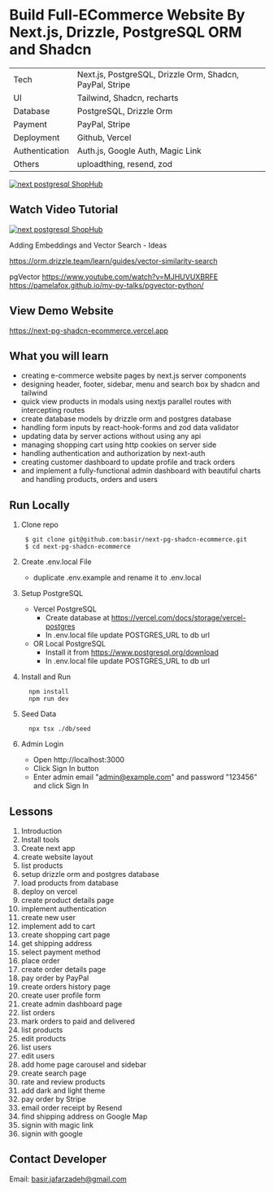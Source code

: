 # Build Full-ECommerce Website By Next.js, Drizzle, PostgreSQL ORM and Shadcn

|                |                                                          |
| -------------- | -------------------------------------------------------- |
| Tech           | Next.js, PostgreSQL, Drizzle Orm, Shadcn, PayPal, Stripe |
| UI             | Tailwind, Shadcn, recharts                               |
| Database       | PostgreSQL, Drizzle Orm                                  |
| Payment        | PayPal, Stripe                                           |
| Deployment     | Github, Vercel                                           |
| Authentication | Auth.js, Google Auth, Magic Link                         |
| Others         | uploadthing, resend, zod                                 |

[![next postgresql ShopHub](/public/assets/images/app.jpg)](https://next-pg-shadcn-ecommerce.vercel.app/)

## Watch Video Tutorial

[![next postgresql ShopHub](http://img.youtube.com/vi/M4DrCi8EuYE/0.jpg)](https://www.youtube.com/watch?v=sCFYd1pQBfk&list=PLeh2GWv22bmQhKLSG7DuwptE8BGy8y3lJ&index=1 'Build Ecommerce App By Next.js, Drizzle ORM, Postgres, Shadcn and Stripe')

Adding Embeddings and Vector Search - Ideas

https://orm.drizzle.team/learn/guides/vector-similarity-search

pgVector https://www.youtube.com/watch?v=MJHUVUXBRFE
https://pamelafox.github.io/my-py-talks/pgvector-python/


## View Demo Website

https://next-pg-shadcn-ecommerce.vercel.app

## What you will learn

- creating e-commerce website pages by next.js server components
- designing header, footer, sidebar, menu and search box by shadcn and tailwind
- quick view products in modals using nextjs parallel routes with intercepting routes
- create database models by drizzle orm and postgres database
- handling form inputs by react-hook-forms and zod data validator
- updating data by server actions without using any api
- managing shopping cart using http cookies on server side
- handling authentication and authorization by next-auth
- creating customer dashboard to update profile and track orders
- and implement a fully-functional admin dashboard with beautiful charts and handling products, orders and users

## Run Locally

1. Clone repo

   ```shell
    $ git clone git@github.com:basir/next-pg-shadcn-ecommerce.git
    $ cd next-pg-shadcn-ecommerce
   ```

2. Create .env.local File

   - duplicate .env.example and rename it to .env.local

3. Setup PostgreSQL

   - Vercel PostgreSQL
     - Create database at https://vercel.com/docs/storage/vercel-postgres
     - In .env.local file update POSTGRES_URL to db url
   - OR Local PostgreSQL
     - Install it from https://www.postgresql.org/download
     - In .env.local file update POSTGRES_URL to db url

4. Install and Run

   ```shell
     npm install
     npm run dev
   ```

5. Seed Data

   ```shell
     npx tsx ./db/seed
   ```

6. Admin Login

   - Open http://localhost:3000
   - Click Sign In button
   - Enter admin email "admin@example.com" and password "123456" and click Sign In

## Lessons

1. Introduction
2. Install tools
3. Create next app
4. create website layout
5. list products
6. setup drizzle orm and postgres database
7. load products from database
8. deploy on vercel
9. create product details page
10. implement authentication
11. create new user
12. implement add to cart
13. create shopping cart page
14. get shipping address
15. select payment method
16. place order
17. create order details page
18. pay order by PayPal
19. create orders history page
20. create user profile form
21. create admin dashboard page
22. list orders
23. mark orders to paid and delivered
24. list products
25. edit products
26. list users
27. edit users
28. add home page carousel and sidebar
29. create search page
30. rate and review products
31. add dark and light theme
32. pay order by Stripe
33. email order receipt by Resend
34. find shipping address on Google Map
35. signin with magic link
36. signin with google

## Contact Developer

Email: basir.jafarzadeh@gmail.com
